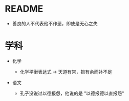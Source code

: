 # README

- 善良的人不代表他不作恶，即使是无心之失

# 学科

- 化学

    - 化学平衡表达式 -> 天道有常，损有余而补不足

- 语文

    - 孔子没说过以德报怨，他说的是 "以德报德以直报怨"

